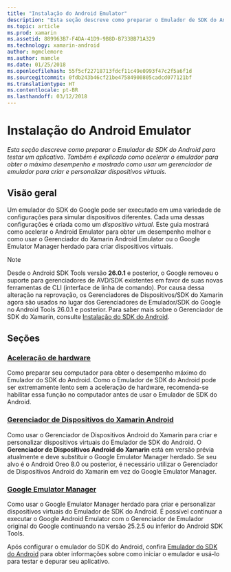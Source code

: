 ```yaml
---
title: "Instalação do Android Emulator"
description: "Esta seção descreve como preparar o Emulador de SDK do Android para testar um aplicativo. Também é explicado como acelerar o emulador para obter o máximo desempenho e mostrado como usar um gerenciador de emulador para criar e personalizar dispositivos virtuais."
ms.topic: article
ms.prod: xamarin
ms.assetid: 889963B7-F4DA-41D9-9B8D-B733BB71A329
ms.technology: xamarin-android
author: mgmclemore
ms.author: mamcle
ms.date: 01/25/2018
ms.openlocfilehash: 55f5cf22718713fdcf11c49e0993f47c2f5a6f1d
ms.sourcegitcommit: 0fdb243b46cf21be47584900805cadcd077121bf
ms.translationtype: HT
ms.contentlocale: pt-BR
ms.lasthandoff: 03/12/2018
---
```

# <a name="android-emulator-setup"></a>Instalação do Android Emulator

_Esta seção descreve como preparar o Emulador de SDK do Android para testar um aplicativo. Também é explicado como acelerar o emulador para obter o máximo desempenho e mostrado como usar um gerenciador de emulador para criar e personalizar dispositivos virtuais._


## <a name="overview"></a>Visão geral

Um emulador do SDK do Google pode ser executado em uma variedade de configurações para simular dispositivos diferentes. Cada uma dessas configurações é criada como um _dispositivo virtual_. Este guia mostrará como acelerar o Android Emulator para obter um desempenho melhor e como usar o Gerenciador do Xamarin Android Emulator ou o Google Emulator Manager herdado para criar dispositivos virtuais.


> [!NOTE]
> Desde o Android SDK Tools versão **26.0.1** e posterior, o Google removeu o suporte para gerenciadores de AVD/SDK existentes em favor de suas novas ferramentas de CLI (interface de linha de comando). Por causa dessa alteração na reprovação, os Gerenciadores de Dispositivos/SDK do Xamarin agora são usados no lugar dos Gerenciadores de Emulador/SDK do Google no Android Tools 26.0.1 e posterior. Para saber mais sobre o Gerenciador de SDK do Xamarin, consulte [Instalação do SDK do Android](~/android/get-started/installation/android-sdk.md).


## <a name="sections"></a>Seções

### <a name="hardware-accelerationandroidget-startedinstallationandroid-emulatorhardware-accelerationmd"></a>[Aceleração de hardware](~/android/get-started/installation/android-emulator/hardware-acceleration.md)

Como preparar seu computador para obter o desempenho máximo do Emulador do SDK do Android. Como o Emulador de SDK do Android pode ser extremamente lento sem a aceleração de hardware, recomenda-se habilitar essa função no computador antes de usar o Emulador de SDK do Android.

### <a name="xamarin-android-device-managerandroidget-startedinstallationandroid-emulatorxamarin-device-managermd"></a>[Gerenciador de Dispositivos do Xamarin Android](~/android/get-started/installation/android-emulator/xamarin-device-manager.md)

Como usar o Gerenciador de Dispositivos Android do Xamarin para criar e personalizar dispositivos virtuais do Emulador de SDK do Android. O **Gerenciador de Dispositivos Android do Xamarin** está em versão prévia atualmente e deve substituir o Google Emulator Manager herdado. Se seu alvo é o Android Oreo 8.0 ou posterior, é necessário utilizar o Gerenciador de Dispositivos Android do Xamarin em vez do Google Emulator Manager.

### <a name="google-emulator-managerandroidget-startedinstallationandroid-emulatorgoogle-emulator-managermd"></a>[Google Emulator Manager](~/android/get-started/installation/android-emulator/google-emulator-manager.md)

Como usar o Google Emulator Manager herdado para criar e personalizar dispositivos virtuais do Emulador de SDK do Android. É possível continuar a executar o Google Android Emulator com o Gerenciador de Emulador original do Google continuando na versão 25.2.5 ou inferior do Android SDK Tools.

Após configurar o emulador do SDK do Android, confira [Emulador do SDK do Android](~/android/deploy-test/debugging/android-sdk-emulator/index.md) para obter informações sobre como iniciar o emulador e usá-lo para testar e depurar seu aplicativo.
